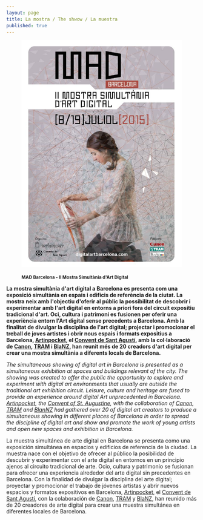 ```yaml
---
layout: page
title: La mostra / The shwow / La muestra
published: true
---
```


<figure class="text-center">
	<img src="/public/img/2-nd-simultaneous-digital-art-show-flyer-2015.jpg">
	<figcaption>
		<p><small><strong>MAD Barcelona - II Mostra Simultània d'Art Digital</strong></small></p>
	</figcaption>
</figure>

**La mostra simultània d'art digital a Barcelona es presenta com una exposició simultània en espais i edificis de referència de la ciutat. La mostra neix amb l'objectiu d'oferir al públic la possibilitat de descobrir i experimentar amb l'art digital en entorns a priori fora del circuit expositiu tradicional d'art. Oci, cultura i patrimoni es fusionen per oferir una experiència entorn  l'Art digital sense precedents a Barcelona. Amb la finalitat de divulgar la disciplina de l'art digital; projectar i promocionar el treball de joves artistes i obrir nous espais i formats expositius a Barcelona, [Artinpocket](/patrocinadors/2014/07/23/artinpocket/), el [Convent de Sant Agustí](/patrocinadors/2014/07/24/convent-sant-agusti/),  amb la col·laboració de [Canon](/patrocinadors/2015/05/08/canon/), [TRAM](http://www.tram.cat) i [BlaNZ](/patrocinadors/2014/07/25/blanz/), han reunit més de 20 creadors d'art digital per crear una mostra simultània a diferents locals de Barcelona.**

*The simultaneous showing of digital art in Barcelona is presented as a simultaneous exhibition at spaces and buildings relevant of the city. The showing was created to offer the public the opportunity to explore and experiment with digital art environments that usually are outside the traditional art exhibition circuit. Leisure, culture and heritage are fused to provide an experience around digital Art unprecedented in Barcelona. [Artinpocket](/patrocinadors/2014/07/23/artinpocket/), the [Convent of St. Augustine]((/patrocinadors/2014/07/24/convent-sant-agusti/)), with the collaboration of [Canon](/patrocinadors/2015/05/08/canon/), [TRAM](http://www.tram.cat) and [BlanNZ](/patrocinadors/2014/07/25/blanz/) had gathered over 20 of digital art creators to produce a simultaneous showing in different places of Barcelona in order to spread the discipline of digital art and show and promote the work of young artists and open new spaces and exhibition in Barcelona.*

La muestra simultánea de arte digital en Barcelona se presenta como una exposición simultánea en espacios y edificios de referencia de la ciudad. La muestra nace con el objetivo de ofrecer al público la posibilidad de descubrir y experimentar con el arte digital en entornos en un principio ajenos al circuito tradicional de arte. Ocio, cultura y patrimonio se fusionan para ofrecer una experiencia alrededor del arte digital sin precedentes en Barcelona. Con la finalidad de divulgar la disciplina del arte digital; proyectar y promocionar el trabajo de jóvenes artistas y abrir nuevos espacios y formatos expositivos en Barcelona, [Artinpocket](/patrocinadors/2014/07/23/artinpocket/), el [Convent de Sant Agustí](/patrocinadors/2014/07/24/convent-sant-agusti/),  con la colaboración de [Canon](/patrocinadors/2015/05/08/canon/), [TRAM](http://www.tram.cat) y [BlaNZ](/patrocinadors/2014/07/25/blanz/), han reunido más de 20 creadores de arte digital para crear una muestra simultánea en diferentes locales de Barcelona.